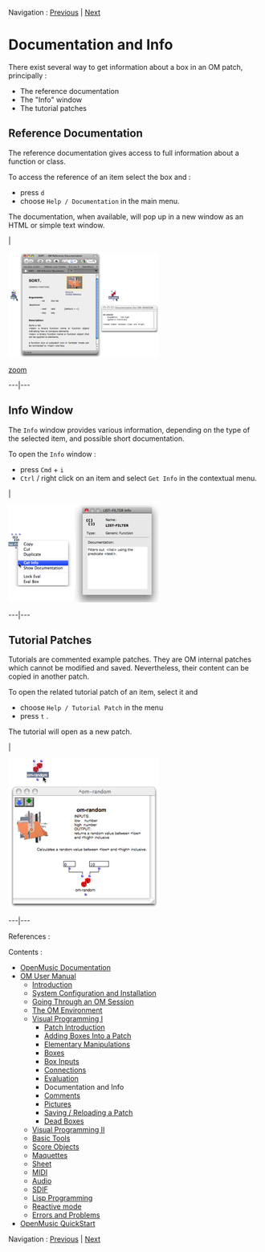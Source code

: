 Navigation : [Previous](Evaluation "page
précédente\(Evaluation\)") | [Next](Comments "page
suivante\(Comments\)")

# Documentation and Info

There exist several way to get information about a box in an OM patch,
principally :

  * The reference documentation
  * The "Info" window
  * The tutorial patches

## Reference Documentation

The reference documentation gives access to full information about a function
or class.

To access the reference of an item select the box and :

  * press `d`
  * choose `Help / Documentation` in the main menu.

The documentation, when available, will pop up in a new window as an HTML or
simple text window.

|

![](../res/onlinedoc_scr.png)

[zoom](../res/onlinedoc_scr_1.png "Zoom \(nouvelle fenêtre\)")  
  
---|---  
  
## Info Window

The `Info` window provides various information, depending on the type of the
selected item, and possible short documentation.

To open the `Info` window :

  * press `Cmd` \+ `i`
  * `Ctrl` / right click on an item and select `Get Info` in the contextual menu.

|

[![](../res/infowindow_1.png)](../res/infowindow.png "Cliquez pour agrandir")  
  
---|---  
  
## Tutorial Patches

Tutorials are commented example patches. They are OM internal patches which
cannot be modified and saved. Nevertheless, their content can be copied in
another patch.

To open the related tutorial patch of an item, select it and

  * choose `Help / Tutorial Patch` in the menu
  * press `t` . 

The tutorial will open as a new patch.

|

[![](../res/onlinetut_1.png)](../res/onlinetut.png "Cliquez pour agrandir")  
  
---|---  
  
References :

Contents :

  * [OpenMusic Documentation](OM-Documentation)
  * [OM User Manual](OM-User-Manual)
    * [Introduction](00-Contents)
    * [System Configuration and Installation](Installation)
    * [Going Through an OM Session](Goingthrough)
    * [The OM Environment](Environment)
    * [Visual Programming I](BasicVisualProgramming)
      * [Patch Introduction](ProgrammingIntro)
      * [Adding Boxes Into a Patch](AddingBoxes)
      * [Elementary Manipulations](ElementaryManips)
      * [Boxes](Boxes)
      * [Box Inputs](BoxInputs)
      * [Connections](Connections)
      * [Evaluation](Evaluation)
      * Documentation and Info
      * [Comments](Comments)
      * [Pictures](Pictures)
      * [Saving / Reloading a Patch](SavingPatch)
      * [Dead Boxes](DeadBox)
    * [Visual Programming II](AdvancedVisualProgramming)
    * [Basic Tools](BasicObjects)
    * [Score Objects](ScoreObjects)
    * [Maquettes](Maquettes)
    * [Sheet](Sheet)
    * [MIDI](MIDI)
    * [Audio](Audio)
    * [SDIF](SDIF)
    * [Lisp Programming](Lisp)
    * [Reactive mode](Reactive)
    * [Errors and Problems](errors)
  * [OpenMusic QuickStart](QuickStart-Chapters)

Navigation : [Previous](Evaluation "page
précédente\(Evaluation\)") | [Next](Comments "page
suivante\(Comments\)")

